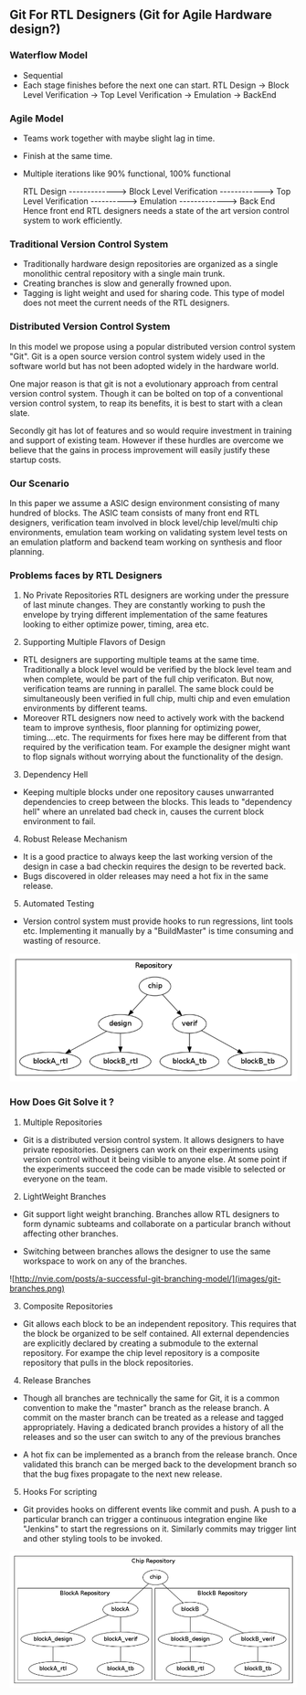 ## Git For RTL Designers (Git for Agile Hardware design?)

### Waterflow Model
  * Sequential
  * Each stage finishes before the next one can start.
    RTL Design -> Block Level Verification -> Top Level Verification -> Emulation -> BackEnd

### Agile Model
  * Teams work together with maybe slight lag in time.
  * Finish at the same time.
  * Multiple iterations like 90% functional, 100% functional

    RTL Design -------------> Block Level Verification
            ------------> Top Level Verification
              ----------> Emulation
           -------------> Back End
    Hence front end RTL designers needs a state of the art version control system to work efficiently.

### Traditional Version Control System
  * Traditionally hardware design repositories are organized as a single monolithic central repository with a single main trunk. 
  * Creating branches is slow and generally frowned upon. 
  * Tagging is light weight and used for sharing code. This type of model does not meet the current needs of the RTL designers.

### Distributed Version Control System
  In this model we propose using a popular distributed version control system "Git". Git is a open source version control system widely used in the software world but has not been adopted widely in the hardware world. 

  One major reason is that git is not a evolutionary approach from central version control system. Though it can be bolted on top of a conventional version control system, to reap its benefits, it is best to start with a clean slate. 

  Secondly git has lot of features and so would require investment in training and support of existing team. However if these hurdles are overcome we believe that the gains in process improvement will easily justify these startup costs.

### Our Scenario
  In this paper we assume a ASIC design environment consisting of many hundred of blocks. The ASIC team consists of many front end RTL designers, verification team involved in block level/chip level/multi chip environments, emulation team working on validating system level tests on an emulation platform and backend team working on synthesis and floor planning. 


### Problems faces by RTL Designers

  1. No Private Repositories
  RTL designers are working under the pressure of last minute changes. They are constantly working to push the envelope by trying different implementation of the same features looking to either optimize power, timing, area etc.

  2. Supporting Multiple Flavors of Design
  * RTL designers are supporting multiple teams at the same time. Traditionally a block level would be verified by the block level team and when complete, would be part of the full chip verificaton. But now, verification teams are running in parallel. The same block could be simultaneously been verified in full chip, multi chip and even emulation environments by different teams.
  * Moreover RTL designers now need to actively work with the backend team to improve synthesis, floor planning for optimizing power, timing....etc. The requirments for fixes here may be different from that required by the verification team. For example the designer might want to flop signals without worrying about the functionality of the design.

  3. Dependency Hell
  *  Keeping multiple blocks under one repository causes unwarranted dependencies to creep between the blocks. This leads to "dependency hell" where an unrelated bad check in, causes the current block environment to fail.

  4. Robust Release Mechanism
  + It is a good practice to always keep the last working version of the design in case a bad checkin requires the design to be reverted back. 
  + Bugs discovered in older releases may need a hot fix in the same release.  

  5. Automated Testing
  + Version control system must provide hooks to run regressions, lint tools etc. Implementing it manually by a "BuildMaster" is time consuming and wasting of resource. 

  ![Traditional View](images/old_dir.png)

### How Does Git Solve it ?
  1. Multiple Repositories 
  * Git is a distributed version control system. It allows designers to have private repositories. Designers can work on their experiments using version control without it being visible to anyone else. At some point if the experiments succeed the code can be made visible to selected or everyone on the team.

  2. LightWeight Branches
  + Git support light weight branching. Branches allow RTL designers to form dynamic subteams and collaborate on a particular branch without affecting other branches.

  + Switching between branches allows the designer to use the same workspace to work on any of the branches.

  ![http://nvie.com/posts/a-successful-git-branching-model/](images/git-branches.png)

  3. Composite Repositories
  + Git allows each block to be an independent repository. This requires that the block be organized to be self contained. All external dependencies are explicitly declared by creating a submodule to the external repository. For exampe the chip level repository is a composite repository that pulls in the block repositories.

  4. Release Branches
  + Though all branches are technically the same for Git, it is a common convention to make the "master" branch as the release branch. A commit on the master branch can be treated as a release and tagged appropriately. Having a dedicated branch provides a history of all the releases and so the user can switch to any of the previous branches 
 
  + A hot fix can be implemented as a branch from the release branch. Once validated this branch can be merged back to the development branch so that the bug fixes propagate to the next new release. 

  5. Hooks For scripting
  + Git provides hooks on different events like commit and push. A push to a particular branch can trigger a continuous integration engine like "Jenkins" to start the regressions on it. Similarly commits may trigger lint and other styling tools to be invoked.
  
  ![New Organization](images/new_dir.png)
